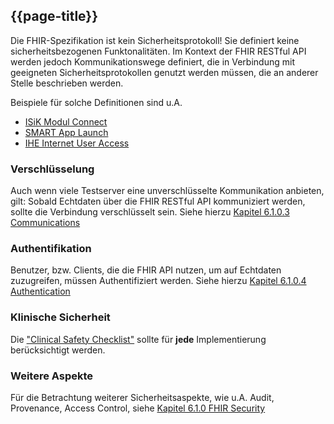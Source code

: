 ## {{page-title}}
Die FHIR-Spezifikation ist kein Sicherheitsprotokoll! Sie definiert keine sicherheitsbezogenen Funktonalitäten.
Im Kontext der FHIR RESTful API werden jedoch Kommunikationswege definiert, die in Verbindung mit geeigneten Sicherheitsprotokollen genutzt werden müssen, die an anderer Stelle beschrieben werden.

Beispiele für solche Definitionen sind u.A.
* [ISiK Modul Connect](https://simplifier.net/isik-connect-v4)
* [SMART App Launch](https://www.hl7.org/fhir/smart-app-launch/index.html)
* [IHE Internet User Access](https://profiles.ihe.net/ITI/IUA/index.html)


### Verschlüsselung
Auch wenn viele Testserver eine unverschlüsselte Kommunikation anbieten, gilt: Sobald Echtdaten über die FHIR RESTful API kommuniziert werden, sollte die Verbindung verschlüsselt sein.
Siehe hierzu [Kapitel 6.1.0.3 Communications](https://hl7.org/fhir/security.html#http)

### Authentifikation
Benutzer, bzw. Clients, die die FHIR API nutzen, um auf Echtdaten zuzugreifen, müssen Authentifiziert werden.
Siehe hierzu [Kapitel 6.1.0.4 Authentication](https://hl7.org/fhir/security.html#authentication)

### Klinische Sicherheit
Die ["Clinical Safety Checklist"](http://hl7.org/fhir/safety.html) sollte für **jede** Implementierung berücksichtigt werden. 

### Weitere Aspekte
Für die Betrachtung weiterer Sicherheitsaspekte, wie u.A. Audit, Provenance, Access Control, siehe [Kapitel 6.1.0 FHIR Security](https://hl7.org/fhir/security.html)

